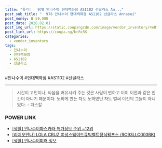 ```yaml
--- 
title: "특가!   978 안나수이 현대백화점 AS1102 선글라스 An..." 
post_sub_title: "  978 안나수이 현대백화점 AS1102 선글라스 Annasui" 
post_money: ₩ 59,000 
post_date: 2020.02.01 
post_img_url: https://static.coupangcdn.com/image/vendor_inventory/4e8f/96413cc39104b48d54d1778d4d2de6854c4aebb95678d7b7850781595bf3.jpg 
post_link_url: https://coupa.ng/bnRcRS 
categories: 
  - vendor_inventory 
tags: 
  - 안나수이 
  - 현대백화점 
  - AS1102 
  - 선글라스 
--- 
```

  #안나수이 #현대백화점 #AS1102 #선글라스 
<hr> 

> 시간이 고민이나, 싸움을 쾌유시켜 주는 것은 사람이 변하고 이미 이전과 같은 인간이 아니기 때문이다. 노하게 만든 자도 노하였던 자도 벌써 이전의 그들이 아니었다. - 파스칼 


### POWER LINK

* <a href="https://blog.naver.com/sakai111/221776342317" target="_blank"> [생활] 안나수이마스카라 특가정보 순위 ~12위</a>
* <a href="https://blog.naver.com/fasyy4321/221780248384" target="_blank">[리치오안나] LOLA CRUZ 여성스웨이드큐빅벨트장식펌프스 (RC93LLC003BK)</a>
* <a href="https://blog.naver.com/santokki14/221763575396" target="_blank"> [생활] 안나수이미러 정보 </a>
